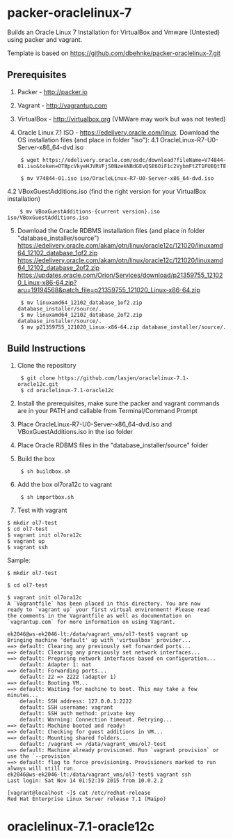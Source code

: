 # packer-oraclelinux-7

Builds an Oracle Linux 7 Installation for VirtualBox and Vmware (Untested) using packer and vagrant.

Template is based on https://github.com/dbehnke/packer-oraclelinux-7.git

## Prerequisites

1. Packer - http://packer.io

2. Vagrant - http://vagrantup.com

3. VirtualBox - http://virtualbox.org  (VMWare may work but was not tested)

4. Oracle Linux 7.1 ISO - https://edelivery.oracle.com/linux. Download the OS installation files (and place in folder "iso"):
4.1 OracleLinux-R7-U0-Server-x86_64-dvd.iso 

        $ wget https://edelivery.oracle.com/osdc/download?fileName=V74844-01.iso&token=OTBpcVkyeHJVRVFjS0NzekNBdGEvQSE6OiF1c2VybmFtZT1FUEQtTEFTU0UuSkVOU1NFTkBFVlJZLkNPTSZ1c2VySWQ9NjUxNDkyNyZjYWxsZXI9U2VhcmNoU29mdHdhcmUmY291bnRyeUlkPU5PJmVtYWlsQWRkcmVzcz1sYXNzZS5qZW5zc2VuQGV2cnkuY29tJmZpbGVJZD03ODAzOTUzOCZhcnU9MTg2ODkzODgmYWdyZWVtZW50SWQ9NjI0MDI1JnNvZnR3YXJlQ2lkcz0xNDg3MzImcGxhdGZvcm1DaWRzPTYwJnByb2ZpbGVJbnN0YW5jZUNpZD0zMzcxOTImbWVkaWFDaWQ9MzM3MDY4

        $ mv V74844-01.iso iso/OracleLinux-R7-U0-Server-x86_64-dvd.iso

4.2 VBoxGuestAdditions.iso (find the right version for your VirtualBox installation)
        
        $ mv VBoxGuestAdditions-{current version}.iso iso/VBoxGuestAdditions.iso

5. Download the Oracle RDBMS installation files (and place in folder "database_installer/source")
   https://edelivery.oracle.com/akam/otn/linux/oracle12c/121020/linuxamd64_12102_database_1of2.zip
   https://edelivery.oracle.com/akam/otn/linux/oracle12c/121020/linuxamd64_12102_database_2of2.zip
   https://updates.oracle.com/Orion/Services/download/p21359755_121020_Linux-x86-64.zip?aru=19194568&patch_file=p21359755_121020_Linux-x86-64.zip

        $ mv linuxamd64_12102_database_1of2.zip database_installer/source/.
        $ mv linuxamd64_12102_database_2of2.zip database_installer/source/.
        $ mv p21359755_121020_Linux-x86-64.zip database_installer/source/.

## Build Instructions

1. Clone the repository

        $ git clone https://github.com/lasjen/oraclelinux-7.1-oracle12c.git
        $ cd oraclelinux-7.1-oracle12c

2. Install the prerequisites, make sure the packer and vagrant commands are in your PATH and callable from Terminal/Command Prompt

3. Place OracleLinux-R7-U0-Server-x86_64-dvd.iso and VBoxGuestAdditions.iso in the iso folder

4. Place Oracle RDBMS files in the "database_installer/source" folder 

5. Build the box

        $ sh buildbox.sh

5. Add the box ol7ora12c to vagrant

        $ sh importbox.sh

6. Test with vagrant

```
$ mkdir ol7-test
$ cd ol7-test
$ vagrant init ol7ora12c
$ vagrant up
$ vagrant ssh
```

Sample:

```
$ mkdir ol7-test

$ cd ol7-test

$ vagrant init ol7ora12c
A `Vagrantfile` has been placed in this directory. You are now
ready to `vagrant up` your first virtual environment! Please read
the comments in the Vagrantfile as well as documentation on
`vagrantup.com` for more information on using Vagrant.

ek2046@ws-ek2046-lt:/data/vagrant_vms/ol7-test$ vagrant up
Bringing machine 'default' up with 'virtualbox' provider...
==> default: Clearing any previously set forwarded ports...
==> default: Clearing any previously set network interfaces...
==> default: Preparing network interfaces based on configuration...
    default: Adapter 1: nat
==> default: Forwarding ports...
    default: 22 => 2222 (adapter 1)
==> default: Booting VM...
==> default: Waiting for machine to boot. This may take a few minutes...
    default: SSH address: 127.0.0.1:2222
    default: SSH username: vagrant
    default: SSH auth method: private key
    default: Warning: Connection timeout. Retrying...
==> default: Machine booted and ready!
==> default: Checking for guest additions in VM...
==> default: Mounting shared folders...
    default: /vagrant => /data/vagrant_vms/ol7-test
==> default: Machine already provisioned. Run `vagrant provision` or use the `--provision`
==> default: flag to force provisioning. Provisioners marked to run always will still run.
ek2046@ws-ek2046-lt:/data/vagrant_vms/ol7-test$ vagrant ssh
Last login: Sat Nov 14 01:52:39 2015 from 10.0.2.2

[vagrant@localhost ~]$ cat /etc/redhat-release
Red Hat Enterprise Linux Server release 7.1 (Maipo)
```
# oraclelinux-7.1-oracle12c
